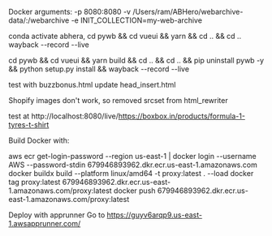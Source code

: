 Docker arguments:
-p 8080:8080
-v /Users/ram/ABHero/webarchive-data/:/webarchive
-e INIT_COLLECTION=my-web-archive

conda activate abhera, cd pywb && cd vueui && yarn && cd .. && cd ..
wayback --record --live

cd pywb && cd vueui && yarn build && cd .. && cd .. && pip uninstall pywb -y && python setup.py install && wayback --record --live

test with buzzbonus.html
update head_insert.html

Shopify images don't work, so removed srcset from html_rewriter

test at http://localhost:8080/live/https://boxbox.in/products/formula-1-tyres-t-shirt

Build Docker with:

aws ecr get-login-password --region us-east-1 | docker login --username AWS --password-stdin 679946893962.dkr.ecr.us-east-1.amazonaws.com
docker buildx build --platform linux/amd64 -t proxy:latest . --load
docker tag proxy:latest 679946893962.dkr.ecr.us-east-1.amazonaws.com/proxy:latest
docker push 679946893962.dkr.ecr.us-east-1.amazonaws.com/proxy:latest

Deploy with apprunner
Go to https://guyv6arqp9.us-east-1.awsapprunner.com/
